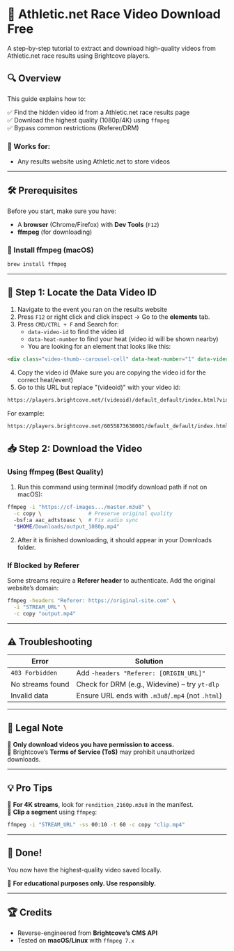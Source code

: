 # 🎥 Athletic.net Race Video Download Free  

A step-by-step tutorial to extract and download high-quality videos from Athletic.net race results using Brightcove players.  

## 🔍 Overview  

This guide explains how to:  

✅ Find the hidden video id from a Athletic.net race results page  
✅ Download the highest quality (1080p/4K) using `ffmpeg`  
✅ Bypass common restrictions (Referer/DRM)  

### 🎯 Works for:  

- Any results website using Athletic.net to store videos

---

## 🛠 Prerequisites  

Before you start, make sure you have:  

- A **browser** (Chrome/Firefox) with **Dev Tools** (`F12`)  
- **ffmpeg** (for downloading)  

### 🔹 Install ffmpeg (macOS)  

```sh
brew install ffmpeg
```

---

## 🔧 Step 1: Locate the Data Video ID

1. Navigate to the event you ran on the results website
2. Press `F12` or right click and click inspect → Go to the **elements** tab.  
3. Press `CMD/CTRL + F` and Search for:  
   - `data-video-id` to find the video id
   - `data-heat-number` to find your heat (video id will be shown nearby)
   - You are looking for an element that looks like this:

```html
<div class="video-thumb--carousel-cell" data-heat-number="1" data-video-id="6370761263112"><div class="video-thumb--carousel--image"><img src="https://cf-images.us-east-1.prod.boltdns.net/v1/jit/6055873638001/c3249f27-4e4b-49fb-84d0-94a5859e0dd1/main/160x90/11s509ms/match/image.jpg"></div><div class="video-thumb--carousel--title ng-star-inserted">Heat 1</div><!----><!----><div class="video-thumb--carousel--duration ng-star-inserted">0:23</div><!----></div>
```

4. Copy the video id (Make sure you are copying the video id for the correct heat/event)
5. Go to this URL but replace "(videoid)" with your video id:

```txt
https://players.brightcove.net/(videoid)/default_default/index.html?videoId=6370761103112&**isUI=false&isVideojs=true&isJSON=true**
```
For example:
```txt
https://players.brightcove.net/6055873638001/default_default/index.html?videoId=6370760085112&**isUI=false&isVideojs=true&isJSON=true**
```

## 📥 Step 2: Download the Video  

### **Using ffmpeg (Best Quality)**  

1. Run this command using terminal (modify download path if not on macOS):
```sh
ffmpeg -i "https://cf-images.../master.m3u8" \
  -c copy \               # Preserve original quality  
  -bsf:a aac_adtstoasc \  # Fix audio sync  
  "$HOME/Downloads/output_1080p.mp4"
```
2. After it is finished downloading, it should appear in your Downloads folder.

### **If Blocked by Referer**  

Some streams require a **Referer header** to authenticate. Add the original website’s domain:  

```sh
ffmpeg -headers "Referer: https://original-site.com" \
  -i "STREAM_URL" \
  -c copy "output.mp4"
```

---

## ⚠️ Troubleshooting  

| **Error**          | **Solution** |  
|--------------------|-------------|  
| `403 Forbidden`   | Add `-headers "Referer: [ORIGIN_URL]"` |  
| No streams found  | Check for DRM (e.g., Widevine) – try `yt-dlp` |  
| Invalid data      | Ensure URL ends with `.m3u8`/`.mp4` (not `.html`) |  

---

## 📜 Legal Note  

🔹 **Only download videos you have permission to access.**  
🔹 Brightcove’s **Terms of Service (ToS)** may prohibit unauthorized downloads.  

---

## 💡 Pro Tips  

🚀 **For 4K streams**, look for `rendition_2160p.m3u8` in the manifest.  
🎯 **Clip a segment** using `ffmpeg`:  

```sh
ffmpeg -i "STREAM_URL" -ss 00:10 -t 60 -c copy "clip.mp4"
```

---

## 🎉 Done!  

You now have the highest-quality video saved locally.  

📝 **For educational purposes only. Use responsibly.**  

---

## 🏆 Credits  

- Reverse-engineered from **Brightcove’s CMS API**  
- Tested on **macOS/Linux** with `ffmpeg 7.x`  
